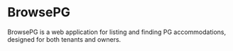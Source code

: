 # BrowsePG
BrowsePG is a web application for listing and finding PG accommodations, designed for both tenants and owners.
